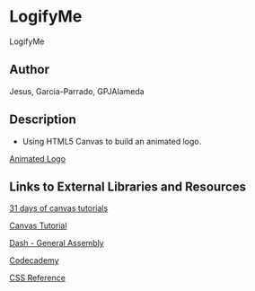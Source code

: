 # LogifyMe

  LogifyMe

## Author

  Jesus, Garcia-Parrado, GPJAlameda

## Description

  - Using HTML5 Canvas to build an animated logo.

  [Animated Logo](project_code/index_14.html)

## Links to External Libraries and Resources

[31 days of canvas tutorials](http://creativejs.com/2011/08/31-days-of-canvas-tutorials/)

[Canvas Tutorial](https://developer.mozilla.org/en-US/docs/Web/Guide/HTML/Canvas_tutorial?redirectlocale=en-US&redirectslug=Canvas_tutorial)

[Dash - General Assembly](https://dash.generalassemb.ly/)

[Codecademy](http://www.codecademy.com/)

[CSS Reference](https://developer.mozilla.org/en-US/docs/Web/CSS)

